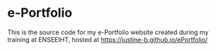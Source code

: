 # e-Portfolio
This is the source code for my e-Portfolio website created during my training at ENSEEIHT, hosted at https://justine-b.github.io/ePortfolio/
